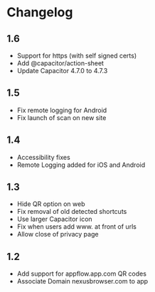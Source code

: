 # Changelog

## 1.6

- Support for https (with self signed certs)
- Add @capacitor/action-sheet
- Update Capacitor 4.7.0 to 4.7.3

## 1.5

- Fix remote logging for Android
- Fix launch of scan on new site

## 1.4
- Accessibility fixes
- Remote Logging added for iOS and Android

## 1.3
- Hide QR option on web
- Fix removal of old detected shortcuts
- Use larger Capacitor icon
- Fix when users add www. at front of urls
- Allow close of privacy page

## 1.2
- Add support for appflow.app.com QR codes
- Associate Domain nexusbrowser.com to app
